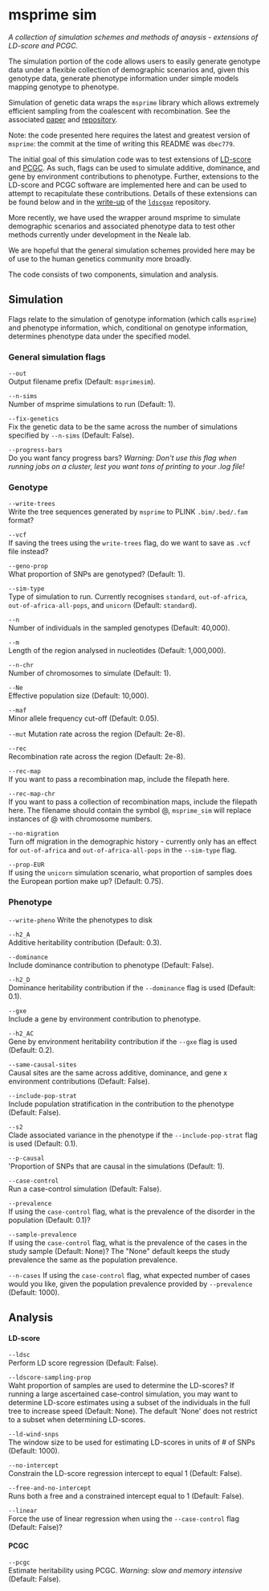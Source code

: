 # msprime sim

*A collection of simulation schemes and methods of anaysis - extensions of LD-score and PCGC.*

The simulation portion of the code allows users to easily generate genotype data under a flexible collection of demographic scenarios and, given this genotype data, generate phenotype information under simple models mapping genotype to phenotype.

Simulation of genetic data wraps the ``msprime`` library which allows extremely efficient sampling from the coalescent with recombination. See the associated [paper](http://journals.plos.org/ploscompbiol/article?id=10.1371/journal.pcbi.1004842) and [repository](https://github.com/jeromekelleher/msprime).

Note: the code presented here requires the latest and greatest version of ``msprime``: the commit at the time of writing this README was ``dbec779``.

The initial goal of this simulation code was to test extensions of [LD-score](http://www.nature.com/ng/journal/v47/n3/full/ng.3211.html) and [PCGC](http://www.pnas.org/content/111/49/E5272.short). As such, flags can be used to simulate additive, dominance, and gene by environment contributions to phenotype. Further, extensions to the LD-score and PCGC software are implemented here and can be used to attempt to recapitulate these contributions. Details of these extensions can be found below and in the [write-up](https://github.com/astheeggeggs/ldscgxe/tree/master/writeup) of the [``ldscgxe``](https://github.com/astheeggeggs/ldscgxe) repository.

More recently, we have used the wrapper around msprime to simulate demographic scenarios and associated phenotype data to test other methods currently under development in the Neale lab.

We are hopeful that the general simulation schemes provided here may be of use to the human genetics community more broadly.

The code consists of two components, simulation and analysis.

## Simulation
Flags relate to the simulation of genotype information (which calls ``msprime``) and phenotype information, which, conditional on genotype information, determines phenotype data under the specified model.

### General simulation flags
`--out`  
Output filename prefix (Default: `msprimesim`).

`--n-sims`     
Number of msprime simulations to run (Default: 1).

`--fix-genetics`  
Fix the genetic data to be the same across the number of simulations specified by `--n-sims` (Default: False).

`--progress-bars`  
Do you want fancy progress bars? *Warning: Don\'t use this flag when running jobs on a cluster, lest you want tons of printing to your .log file!*

### Genotype
`--write-trees`  
Write the tree sequences generated by `msprime` to PLINK `.bim/.bed/.fam` format?

`--vcf`  
If saving the trees using the `write-trees` flag, do we want to save as `.vcf` file instead?

`--geno-prop`  
What proportion of SNPs are genotyped? (Default: 1).

`--sim-type`  
Type of simulation to run. Currently recognises `standard`, `out-of-africa`, `out-of-africa-all-pops`, and `unicorn` (Default: `standard`).

`--n`  
Number of individuals in the sampled genotypes (Default: 40,000).

`--m`  
Length of the region analysed in nucleotides (Default: 1,000,000).

`--n-chr`  
Number of chromosomes to simulate (Default: 1).

`--Ne`  
Effective population size (Default: 10,000).

`--maf`  
Minor allele frequency cut-off (Default: 0.05).

`--mut`
Mutation rate across the region (Default: 2e-8).

`--rec`  
Recombination rate across the region (Default: 2e-8).

`--rec-map`  
If you want to pass a recombination map, include the filepath here.

`--rec-map-chr`  
If you want to pass a collection of recombination maps, include the filepath here. The filename should contain the symbol @, `msprime_sim` will replace instances of @ with chromosome numbers.

`--no-migration`  
Turn off migration in the demographic history - currently only has an effect for `out-of-africa` and `out-of-africa-all-pops` in the `--sim-type` flag.

`--prop-EUR`  
If using the `unicorn` simulation scenario, what proportion of samples does the European portion make up? (Default: 0.75).
  
### Phenotype
`--write-pheno`
Write the phenotypes to disk

`--h2_A`  
Additive heritability contribution (Default: 0.3).

`--dominance`  
Include dominance contribution to phenotype (Default: False).

`--h2_D`  
Dominance heritability contribution if the `--dominance` flag is used (Default: 0.1).

`--gxe`  
Include a gene by environment contribution to phenotype.

`--h2_AC`  
Gene by environment heritability contribution if the `--gxe` flag is used (Default: 0.2).
  
`--same-causal-sites`  
Causal sites are the same across additive, dominance, and gene x environment contributions (Default: False).
  
`--include-pop-strat`  
Include population stratification in the contribution to the phenotype (Default: False).
  
`--s2`  
Clade associated variance in the phenotype if the `--include-pop-strat` flag is used (Default: 0.1).

`--p-causal`  
'Proportion of SNPs that are causal in the simulations (Default: 1).

`--case-control`  
Run a case-control simulation (Default: False).
  
`--prevalence`  
If using the `case-control` flag, what is the prevalence of the disorder in the population (Default: 0.1)?

`--sample-prevalence`  
If using the `case-control` flag, what is the prevalence of the cases in the study sample (Default: None)? The "None" default keeps the study prevalence the same as the population prevalence.

`--n-cases`
If using the `case-control` flag, what expected number of cases would you like, given the population prevalence provided by `--prevalence` (Default: 1000).

## Analysis
#### LD-score
`--ldsc`  
Perform LD score regression (Default: False).

`--ldscore-sampling-prop`  
Waht proportion of samples are used to determine the LD-scores? If running a large ascertained case-control simulation, you may want to determine LD-score estimates using a subset of the individuals in the full tree to increase speed (Default: None). The default 'None' does not restrict to a subset when determining LD-scores.

`--ld-wind-snps`  
The window size to be used for estimating LD-scores in units of # of SNPs (Default: 1000).

`--no-intercept`  
Constrain the LD-score regression intercept to equal 1 (Default: False).

`--free-and-no-intercept`  
Runs both a free and a constrained intercept equal to 1 (Default: False).

`--linear`  
Force the use of linear regression when using the `--case-control` flag (Default: False)?  

#### PCGC
`--pcgc`  
Estimate heritability using PCGC. *Warning: slow and memory intensive* (Default: False).

  
